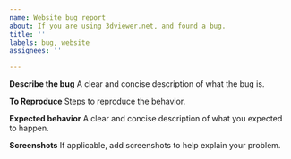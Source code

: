 ```yaml
---
name: Website bug report
about: If you are using 3dviewer.net, and found a bug.
title: ''
labels: bug, website
assignees: ''

---
```


**Describe the bug**
A clear and concise description of what the bug is.

**To Reproduce**
Steps to reproduce the behavior.

**Expected behavior**
A clear and concise description of what you expected to happen.

**Screenshots**
If applicable, add screenshots to help explain your problem.

